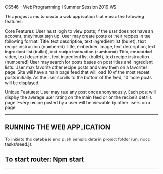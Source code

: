
CS546 - Web Programming I
Summer Session 2019 WS

This project aims to create a web application that meets the following features:

Core Features:
User must login to view posts; if the user does not have an account, they must sign up.
User may create posts of their recipes in the following format:
Title, text description, text ingredient list (bullet), text recipe instruction (numbered)
Title, embedded image, text description, text ingredient list (bullet), text recipe instruction (numbered)
Title, embedded video, text description, text ingredient list (bullet), text recipe instruction (numbered)
User may search for posts bases on post titles and ingredient lists.
User may favorite other recipe posts and view them on a favorites page.
Site will have a main page feed that will load 10 of the most recent posts initially. As the user scrolls to the bottom of the feed, 10 more posts will be displayed.

Unique Features:
User may rate any post once anonymously. Each post will display the average user rating on the main feed or on the recipe’s details page.
Every recipe posted by a user will be viewable by other users on a page.

------------------------------------------------------------------------------
RUNNING THE WEB APPLICATION 
------------------------------------------------------------------------------
To initiate the database and push sample data in project folder run:
node tasks/seed.js

To start router:
Npm start
------------------------------------------------------------------------------
------------------------------------------------------------------------------
